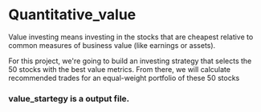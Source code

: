 # Quantitative_value

Value investing means investing in the stocks that are cheapest relative to common measures of business value (like earnings or assets).

For this project, we're going to build an investing strategy that selects the 50 stocks with the best value metrics. From there, we will calculate recommended trades for an equal-weight portfolio of these 50 stocks
### value_startegy is a output file.
